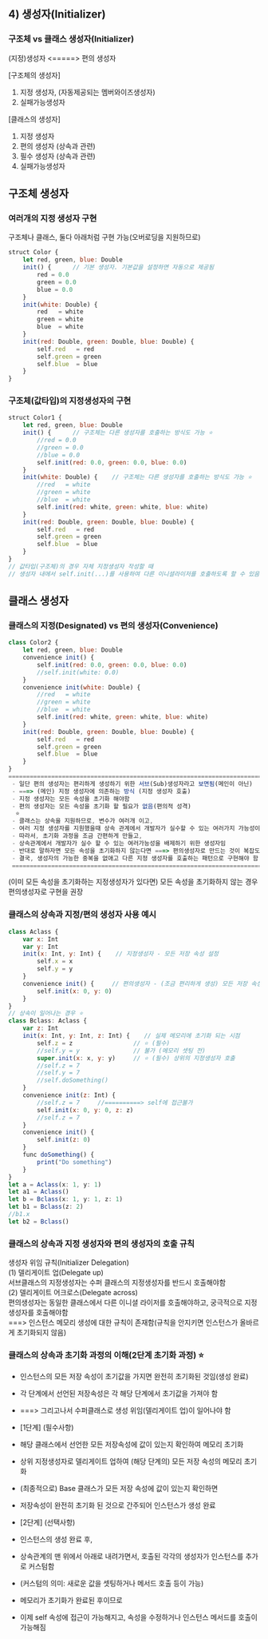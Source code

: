 ## 4) 생성자(Initializer)
### 구조체 vs 클래스 생성자(Initializer)
 (지정)생성자   <=====>  편의 생성자  
 
 
 [구조체의 생성자]  
 1) 지정 생성자, (자동제공되는 멤버와이즈생성자)
 2) 실패가능생성자  

 [클래스의 생성자]  
 1) 지정 생성자
 2) 편의 생성자  (상속과 관련)
 3) 필수 생성자  (상속과 관련)
 4) 실패가능생성자
## 구조체 생성자
### 여러개의 지정 생성자 구현
구조체나 클래스, 둘다 아래처럼 구현 가능(오버로딩을 지원하므로)
```javascript
struct Color {
    let red, green, blue: Double    
    init() {      // 기본 생성자. 기본값을 설정하면 자동으로 제공됨
        red = 0.0
        green = 0.0
        blue = 0.0
    }
    init(white: Double) {
        red   = white
        green = white
        blue  = white
    }    
    init(red: Double, green: Double, blue: Double) {
        self.red   = red
        self.green = green
        self.blue  = blue
    }
}
```
### 구조체(값타입)의 지정생성자의 구현
```javascript
struct Color1 {
    let red, green, blue: Double
    init() {      // 구조체는 다른 생성자를 호출하는 방식도 가능 ⭐️
        //red = 0.0
        //green = 0.0
        //blue = 0.0
        self.init(red: 0.0, green: 0.0, blue: 0.0)
    }
    init(white: Double) {    // 구조체는 다른 생성자를 호출하는 방식도 가능 ⭐️
        //red   = white
        //green = white
        //blue  = white
        self.init(red: white, green: white, blue: white)
    }
    init(red: Double, green: Double, blue: Double) {
        self.red   = red
        self.green = green
        self.blue  = blue
    }
}
// 값타입(구조체)의 경우 자체 지정생성자 작성할 때
// 생성자 내에서 self.init(...)를 사용하여 다른 이니셜라이저를 호출하도록 할 수 있음
```
## 클래스 생성자
### 클래스의 지정(Designated) vs 편의 생성자(Convenience)
```javascript
class Color2 {
    let red, green, blue: Double  
    convenience init() {
        self.init(red: 0.0, green: 0.0, blue: 0.0)
        //self.init(white: 0.0)
    }
    convenience init(white: Double) {
        //red   = white
        //green = white
        //blue  = white
        self.init(red: white, green: white, blue: white)
    }  
    init(red: Double, green: Double, blue: Double) {
        self.red   = red
        self.green = green
        self.blue  = blue
    }
}
========================================================================
 - 일단 편의 생성자는 편리하게 생성하기 위한 서브(Sub)생성자라고 보면됨(메인이 아닌)
 - ===> (메인) 지정 생성자에 의존하는 방식 (지정 생성자 호출)
 - 지정 생성자는 모든 속성을 초기화 해야함
 - 편의 생성자는 모든 속성을 초기화 할 필요가 없음(편의적 성격)
  ⭐️
 - 클래스는 상속을 지원하므로, 변수가 여러개 이고,
 - 여러 지정 생성자를 지원했을때 상속 관계에서 개발자가 실수할 수 있는 여러가지 가능성이 있음.
 - 따라서, 초기화 과정을 조금 간편하게 만들고,
 - 상속관계에서 개발자가 실수 할 수 있는 여러가능성을 배제하기 위한 생성자임
 - 반대로 말하자면 모든 속성을 초기화하지 않는다면 ===> 편의생성자로 만드는 것이 복잡도나 실수를 줄일 수 있음
 - 결국, 생성자의 가능한 중복을 없애고 다른 지정 생성자를 호출하는 패턴으로 구현해야 함
 ==========================================================================
```
(이미 모든 속성을 초기화하는 지정생성자가 있다면) 모든 속성을 초기화하지 않는 경우 편의생성자로 구현을 권장
### 클래스의 상속과  지정/편의 생성자 사용 예시
```javascript
class Aclass {
    var x: Int
    var y: Int    
    init(x: Int, y: Int) {    // 지정생성자 - 모든 저장 속성 설정
        self.x = x
        self.y = y
    }    
    convenience init() {     // 편의생성자 - (조금 편리하게 생성) 모든 저장 속성을 설정하지 않음
        self.init(x: 0, y: 0)
    }
}
// 상속이 일어나는 경우 ⭐️
class Bclass: Aclass {
    var z: Int  
    init(x: Int, y: Int, z: Int) {    // 실제 메모리에 초기화 되는 시점
        self.z = z                 // ⭐️ (필수)
        //self.y = y               // 불가 (메모리 셋팅 전)
        super.init(x: x, y: y)     // ⭐️ (필수) 상위의 지정생성자 호출
        //self.z = 7
        //self.y = 7
        //self.doSomething()
    }   
    convenience init(z: Int) {
        //self.z = 7     //==========> self에 접근불가
        self.init(x: 0, y: 0, z: z)
        //self.z = 7
    }
    convenience init() {
        self.init(z: 0)
    }  
    func doSomething() {
        print("Do something")
    }
}
let a = Aclass(x: 1, y: 1)
let a1 = Aclass()
let b = Bclass(x: 1, y: 1, z: 1)
let b1 = Bclass(z: 2)
//b1.x
let b2 = Bclass()
```
### 클래스의 상속과 지정 생성자와 편의 생성자의 호출 규칙
 생성자 위임 규칙(Initializer Delegation)  
 (1) 델리게이트 업(Delegate up)  
     서브클래스의 지정생성자는 수퍼 클래스의 지정생성자를 반드시 호출해야함  
 (2) 델리게이트 어크로스(Delegate across)  
     편의생성자는 동일한 클래스에서 다른 이니셜 라이저를 호출해야하고, 궁극적으로 지정생성자를 호출해야함  
 ===> 인스턴스 메모리 생성에 대한 규칙이 존재함(규칙을 안지키면 인스턴스가 올바르게 초기화되지 않음)  
 ### 클래스의 상속과 초기화 과정의 이해(2단계 초기화 과정) ⭐️
 - 인스턴스의 모든 저장 속성이 초기값을 가지면 완전히 초기화된 것임(생성 완료)
 - 각 단계에서 선언된 저장속성은 각 해당 단계에서 초기값을 가져야 함
 - ===> 그리고나서 수퍼클래스로 생성 위임(델리게이트 업)이 일어나야 함
 
 - [1단계] (필수사항)
 - 해당 클래스에서 선언한 모든 저장속성에 값이 있는지 확인하여 메모리 초기화
 - 상위 지정생성자로 델리게이트 업하여 (해당 단계의) 모든 저장 속성의 메모리 초기화
 - (최종적으로) Base 클래스가 모든 저장 속성에 값이 있는지 확인하면
 - 저장속성이 완전히 초기화 된 것으로 간주되어 인스턴스가 생성 완료
 
 - [2단계] (선택사항)
 - 인스턴스의 생성 완료 후,
 - 상속관계의 맨 위에서 아래로 내려가면서, 호출된 각각의 생성자가 인스턴스를 추가로 커스텀함
 - (커스텀의 의미: 새로운 값을 셋팅하거나 메서드 호출 등이 가능)
 - 메모리가 초기화가 완료된 후이므로
 - 이제 self 속성에 접근이 가능해지고, 속성을 수정하거나 인스턴스 메서드를 호출이 가능해짐
